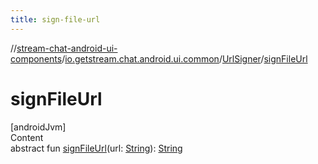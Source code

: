 ```yaml
---
title: sign-file-url
---
```

//[stream-chat-android-ui-components](../../../index.md)/[io.getstream.chat.android.ui.common](../index.md)/[UrlSigner](index.md)/[signFileUrl](signFileUrl.md)



# signFileUrl  
[androidJvm]  
Content  
abstract fun [signFileUrl](signFileUrl.md)(url: [String](https://kotlinlang.org/api/latest/jvm/stdlib/kotlin/-string/index.html)): [String](https://kotlinlang.org/api/latest/jvm/stdlib/kotlin/-string/index.html)  



